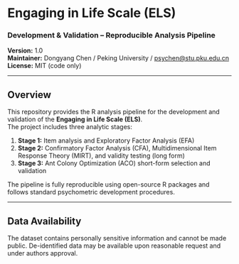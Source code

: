 # Engaging in Life Scale (ELS)  
### Development & Validation – Reproducible Analysis Pipeline  

**Version:** 1.0  
**Maintainer:** Dongyang Chen / Peking University / psychen@stu.pku.edu.cn  
**License:** MIT (code only)

---

## Overview
This repository provides the R analysis pipeline for the development and validation of the **Engaging in Life Scale (ELS)**.  
The project includes three analytic stages:

1. **Stage 1:** Item analysis and Exploratory Factor Analysis (EFA)  
2. **Stage 2:** Confirmatory Factor Analysis (CFA), Multidimensional Item Response Theory (MIRT), and validity testing (long form)  
3. **Stage 3:** Ant Colony Optimization (ACO) short-form selection and validation  

The pipeline is fully reproducible using open-source R packages and follows standard psychometric development procedures.

---

## Data Availability
The dataset contains personally sensitive information and cannot be made public.
De-identified data may be available upon reasonable request and under authors approval.


